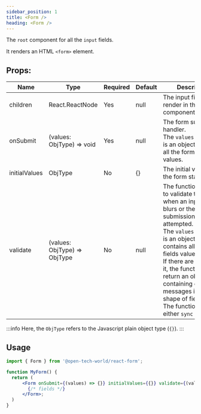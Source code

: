 ```yaml
---
sidebar_position: 1
title: <Form />
heading: <Form />
---
```


The `root` component for all the `input` fields.

It renders an HTML `<form>` element.

## Props:

| Name          | Type                         | Required | Default | Description                                                                                                                                                                                                                                                                                                                                                               |
| ------------- | ---------------------------- | -------- | ------- | ------------------------------------------------------------------------------------------------------------------------------------------------------------------------------------------------------------------------------------------------------------------------------------------------------------------------------------------------------------------------- |
| children      | React.ReactNode              | Yes      | null    | The input fields to render in the form component.                                                                                                                                                                                                                                                                                                                         |
| onSubmit      | (values: ObjType) => void    | Yes      | null    | The form submit handler. <br /> The `values` parameter is an object contains all the form fields values.                                                                                                                                                                                                                                                                  |
| initialValues | ObjType                      | No       | {}      | The initial values for the form state.                                                                                                                                                                                                                                                                                                                                    |
| validate      | (values: ObjType) => ObjType | No       | null    | The function is used to validate the form when an input field blurs or the form submission is attempted. <br /> The `values` parameter is an object that contains all the form fields values. <br /> If there are errors in it, the function must return an object containing error messages in the shape of fields. <br /> The function can be either `sync` or `async`. |

:::info
Here, the `ObjType` refers to the Javascript plain object type (`{}`).
:::

## Usage

```jsx
import { Form } from '@open-tech-world/react-form';

function MyForm() {
  return (
      <Form onSubmit={(values) => {}} initialValues={{}} validate={(values) => {}}>
        {/* fields */}
      </Form>;
  )
}
```
